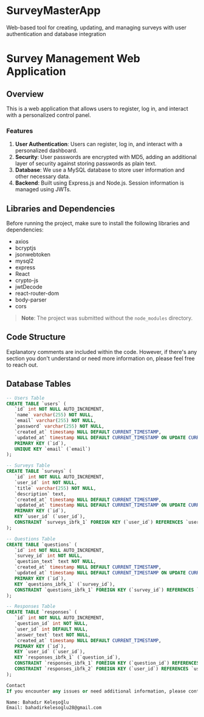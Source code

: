 # SurveyMasterApp
Web-based tool for creating, updating, and managing surveys with user authentication and database integration


# Survey Management Web Application

## Overview
This is a web application that allows users to register, log in, and interact with a personalized control panel.

### Features
1. **User Authentication**: Users can register, log in, and interact with a personalized dashboard.
2. **Security**: User passwords are encrypted with MD5, adding an additional layer of security against storing passwords as plain text.
3. **Database**: We use a MySQL database to store user information and other necessary data.
4. **Backend**: Built using Express.js and Node.js. Session information is managed using JWTs.

## Libraries and Dependencies
Before running the project, make sure to install the following libraries and dependencies:

- axios
- bcryptjs
- jsonwebtoken
- mysql2
- express
- React
- crypto-js
- jwtDecode
- react-router-dom
- body-parser
- cors

> **Note**: The project was submitted without the `node_modules` directory.

## Code Structure
Explanatory comments are included within the code. However, if there's any section you don't understand or need more information on, please feel free to reach out.

## Database Tables
```sql
-- Users Table
CREATE TABLE `users` (
   `id` int NOT NULL AUTO_INCREMENT,
   `name` varchar(255) NOT NULL,
   `email` varchar(255) NOT NULL,
   `password` varchar(255) NOT NULL,
   `created_at` timestamp NULL DEFAULT CURRENT_TIMESTAMP,
   `updated_at` timestamp NULL DEFAULT CURRENT_TIMESTAMP ON UPDATE CURRENT_TIMESTAMP,
   PRIMARY KEY (`id`),
   UNIQUE KEY `email` (`email`)
);

-- Surveys Table
CREATE TABLE `surveys` (
   `id` int NOT NULL AUTO_INCREMENT,
   `user_id` int NOT NULL,
   `title` varchar(255) NOT NULL,
   `description` text,
   `created_at` timestamp NULL DEFAULT CURRENT_TIMESTAMP,
   `updated_at` timestamp NULL DEFAULT CURRENT_TIMESTAMP ON UPDATE CURRENT_TIMESTAMP,
   PRIMARY KEY (`id`),
   KEY `user_id` (`user_id`),
   CONSTRAINT `surveys_ibfk_1` FOREIGN KEY (`user_id`) REFERENCES `users` (`id`)
);

-- Questions Table
CREATE TABLE `questions` (
   `id` int NOT NULL AUTO_INCREMENT,
   `survey_id` int NOT NULL,
   `question_text` text NOT NULL,
   `created_at` timestamp NULL DEFAULT CURRENT_TIMESTAMP,
   `updated_at` timestamp NULL DEFAULT CURRENT_TIMESTAMP ON UPDATE CURRENT_TIMESTAMP,
   PRIMARY KEY (`id`),
   KEY `questions_ibfk_1` (`survey_id`),
   CONSTRAINT `questions_ibfk_1` FOREIGN KEY (`survey_id`) REFERENCES `surveys` (`id`) ON DELETE CASCADE
);

-- Responses Table
CREATE TABLE `responses` (
   `id` int NOT NULL AUTO_INCREMENT,
   `question_id` int NOT NULL,
   `user_id` int DEFAULT NULL,
   `answer_text` text NOT NULL,
   `created_at` timestamp NULL DEFAULT CURRENT_TIMESTAMP,
   PRIMARY KEY (`id`),
   KEY `user_id` (`user_id`),
   KEY `responses_ibfk_1` (`question_id`),
   CONSTRAINT `responses_ibfk_1` FOREIGN KEY (`question_id`) REFERENCES `questions` (`id`) ON DELETE CASCADE,
   CONSTRAINT `responses_ibfk_2` FOREIGN KEY (`user_id`) REFERENCES `users` (`id`)
);

Contact
If you encounter any issues or need additional information, please contact:

Name: Bahadır Keleşoğlu
Email: bahadirkelesoglu28@gmail.com


